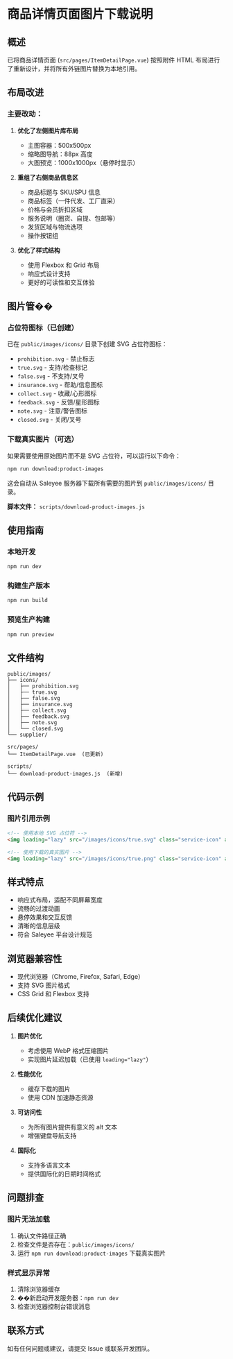 # 商品详情页面图片下载说明

## 概述

已将商品详情页面 (`src/pages/ItemDetailPage.vue`) 按照附件 HTML 布局进行了重新设计，并将所有外链图片替换为本地引用。

## 布局改进

### 主要改动：
1. **优化了左侧图片库布局**
   - 主图容器：500x500px
   - 缩略图导航：88px 高度
   - 大图预览：1000x1000px（悬停时显示）

2. **重组了右侧商品信息区**
   - 商品标题与 SKU/SPU 信息
   - 商品标签（一件代发、工厂直采）
   - 价格与会员折扣区域
   - 服务说明（圈货、自提、包邮等）
   - 发货区域与物流选项
   - 操作按钮组

3. **优化了样式结构**
   - 使用 Flexbox 和 Grid 布局
   - 响应式设计支持
   - 更好的可读性和交互体验

## 图片管��

### 占位符图标（已创建）

已在 `public/images/icons/` 目录下创建 SVG 占位符图标：

- `prohibition.svg` - 禁止标志
- `true.svg` - 支持/检查标记
- `false.svg` - 不支持/叉号
- `insurance.svg` - 帮助/信息图标
- `collect.svg` - 收藏/心形图标
- `feedback.svg` - 反馈/星形图标
- `note.svg` - 注意/警告图标
- `closed.svg` - 关闭/叉号

### 下载真实图片（可选）

如果需要使用原始图片而不是 SVG 占位符，可以运行以下命令：

```bash
npm run download:product-images
```

这会自动从 Saleyee 服务器下载所有需要的图片到 `public/images/icons/` 目录。

**脚本文件：** `scripts/download-product-images.js`

## 使用指南

### 本地开发
```bash
npm run dev
```

### 构建生产版本
```bash
npm run build
```

### 预览生产构建
```bash
npm run preview
```

## 文件结构

```
public/images/
├── icons/
│   ├── prohibition.svg
│   ├── true.svg
│   ├── false.svg
│   ├── insurance.svg
│   ├── collect.svg
│   ├── feedback.svg
│   ├── note.svg
│   └── closed.svg
└── supplier/

src/pages/
└── ItemDetailPage.vue  (已更新)

scripts/
└── download-product-images.js  (新增)
```

## 代码示例

### 图片引用示例
```html
<!-- 使用本地 SVG 占位符 -->
<img loading="lazy" src="/images/icons/true.svg" class="service-icon" alt="支持" />

<!-- 使用下载的真实图片 -->
<img loading="lazy" src="/images/icons/true.png" class="service-icon" alt="支持" />
```

## 样式特点

- 响应式布局，适配不同屏幕宽度
- 流畅的过渡动画
- 悬停效果和交互反馈
- 清晰的信息层级
- 符合 Saleyee 平台设计规范

## 浏览器兼容性

- 现代浏览器（Chrome, Firefox, Safari, Edge）
- 支持 SVG 图片格式
- CSS Grid 和 Flexbox 支持

## 后续优化建议

1. **图片优化**
   - 考虑使用 WebP 格式压缩图片
   - 实现图片延迟加载（已使用 `loading="lazy"`）

2. **性能优化**
   - 缓存下载的图片
   - 使用 CDN 加速静态资源

3. **可访问性**
   - 为所有图片提供有意义的 alt 文本
   - 增强键盘导航支持

4. **国际化**
   - 支持多语言文本
   - 提供国际化的日期时间格式

## 问题排查

### 图片无法加载
1. 确认文件路径正确
2. 检查文件是否存在：`public/images/icons/`
3. 运行 `npm run download:product-images` 下载真实图片

### 样式显示异常
1. 清除浏览器缓存
2. ��新启动开发服务器：`npm run dev`
3. 检查浏览器控制台错误消息

## 联系方式

如有任何问题或建议，请提交 Issue 或联系开发团队。

